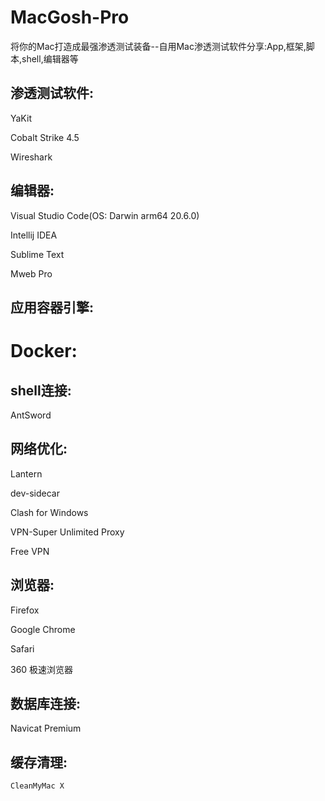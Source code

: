 # MacGosh-Pro
将你的Mac打造成最强渗透测试装备--自用Mac渗透测试软件分享:App,框架,脚本,shell,编辑器等

## 渗透测试软件:
<burp suite pro>
<Goby>
<OWASP ZAP>
YaKit    

Cobalt Strike 4.5   

Wireshark  

## 编辑器:  

Visual Studio Code(OS: Darwin arm64 20.6.0)  

Intellij IDEA  

Sublime Text   

Mweb Pro  

## 应用容器引擎:
# Docker:

## shell连接:
AntSword  




## 网络优化:
Lantern  

dev-sidecar  

Clash for Windows  

VPN-Super Unlimited Proxy  

Free VPN  


## 浏览器:
Firefox  

Google Chrome  

Safari  

360 极速浏览器  


## 数据库连接:

Navicat Premium

## 缓存清理:
    
    CleanMyMac X

